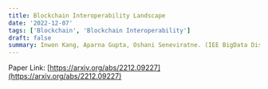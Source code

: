 ```yaml
---
title: Blockchain Interoperability Landscape
date: '2022-12-07'
tags: ['Blockchain', 'Blockchain Interoperability']
draft: false
summary: Inwon Kang, Aparna Gupta, Oshani Seneviratne. (IEE BigData Distributed Storage Workshop 2022)
---
```


Paper Link: [https://arxiv.org/abs/2212.09227](https://arxiv.org/abs/2212.09227)
